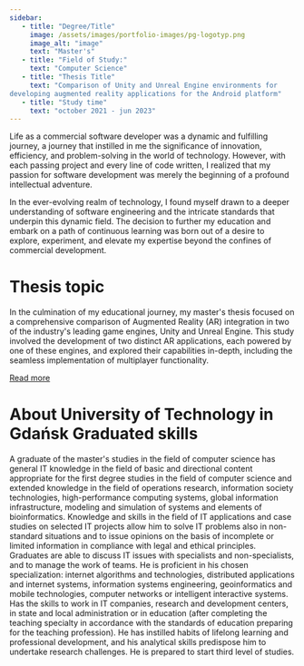 ```yaml
---
sidebar:
   - title: "Degree/Title"
     image: /assets/images/portfolio-images/pg-logotyp.png
     image_alt: "image"
     text: "Master's"
   - title: "Field of Study:"
     text: "Computer Science"
   - title: "Thesis Title"
     text: "Comparison of Unity and Unreal Engine environments for
developing augmented reality applications for the Android platform"
   - title: "Study time"
     text: "october 2021 - jun 2023"
---
```


Life as a commercial software developer was a dynamic and fulfilling journey, a journey that instilled in me the significance of innovation, efficiency, and problem-solving in the world of technology. However, with each passing project and every line of code written, I realized that my passion for software development was merely the beginning of a profound intellectual adventure.

In the ever-evolving realm of technology, I found myself drawn to a deeper understanding of software engineering and the intricate standards that underpin this dynamic field. The decision to further my education and embark on a path of continuous learning was born out of a desire to explore, experiment, and elevate my expertise beyond the confines of commercial development.

# Thesis topic

In the culmination of my educational journey, my master's thesis focused on a comprehensive comparison of Augmented Reality (AR) integration in two of the industry's leading game engines, Unity and Unreal Engine. This study involved the development of two distinct AR applications, each powered by one of these engines, and explored their capabilities in-depth, including the seamless implementation of multiplayer functionality.

<a href="/portfolio/board-heroes-battle" class="btn btn--inverse">Read more</a> 

# About University of Technology in Gdańsk Graduated skills

 A graduate of the master's studies in the field of computer science has general IT knowledge in the field of basic and directional content appropriate for the first degree studies in the field of computer science and extended knowledge in the field of operations research, information society technologies, high-performance computing systems, global information infrastructure, modeling and simulation of systems and elements of bioinformatics. Knowledge and skills in the field of IT applications and case studies on selected IT projects allow him to solve IT problems also in non-standard situations and to issue opinions on the basis of incomplete or limited information in compliance with legal and ethical principles. Graduates are able to discuss IT issues with specialists and non-specialists, and to manage the work of teams. He is proficient in his chosen specialization: internet algorithms and technologies, distributed applications and internet systems, information systems engineering, geoinformatics and mobile technologies, computer networks or intelligent interactive systems. Has the skills to work in IT companies, research and development centers, in state and local administration or in education (after completing the teaching specialty in accordance with the standards of education preparing for the teaching profession). He has instilled habits of lifelong learning and professional development, and his analytical skills predispose him to undertake research challenges. He is prepared to start third level of studies.

 